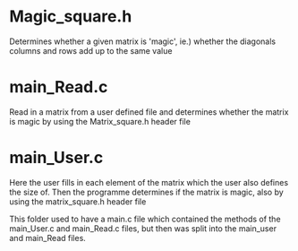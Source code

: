 # Magic_square.h

Determines whether a given matrix is 'magic', ie.) whether the diagonals columns and rows add up to the same value

# main_Read.c

Read in a matrix from a user defined file and determines whether the matrix is magic by using the Matrix_square.h header file

# main_User.c

Here the user fills in each element of the matrix which the user also defines the size of. Then the programme determines if the matrix is magic, also by using the matrix_square.h header file

This folder used to have a main.c file which contained the methods of the main_User.c and main_Read.c files, but then was split into the main_user and main_Read files.
